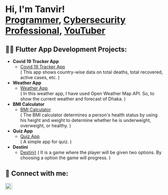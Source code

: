 <h1>Hi, I'm Tanvir! <br/><a href="https://github.com/joshmadakor1">Programmer</a>, <a href="https://www.linkedin.com/in/joshmadakor/">Cybersecurity Professional</a>, <a href="https://www.youtube.com/c/joshmadakor">YouTuber</a></h1>

<h2>👨‍💻 Flutter App Development Projects:</h2>

- <b>Covid 19 Tracker App</b>
  - [Covid 19 Tracker App](https://github.com/TanviRRC/Covid-19-Tracker-App)<br>
  ( This app shows country-wise data on total deaths, total recovered, active cases, etc. )
- <b>Weather App</b>
  - [Weather App](https://github.com/TanviRRC/weather_app)<br>
  ( In this weather app, I have used Open Weather Map API. So, to show the current weather and forecast of Dhaka. )
- <b>BMI Calculator</b><br>
  - [BMI Calculator](https://github.com/TanviRRC/bmi_calculator)<br>
  ( The BMI calculator determines a person's health status by using his height and weight to determine whether he is underweight, overweight, or healthy. )
- <b>Quiz App</b><br>
  - [Quiz App](https://github.com/TanviRRC/quiz)<br>
  ( A simple app for quiz. )
- <b>Destini</b><br>
  - [Destini)](https://github.com/TanviRRC/destini)
  ( It is a game where the player will be given two options. By choosing a option the game will progress. )
<h2> 🤳 Connect with me:</h2>

[<img align="left" alt="JoshMadakor | YouTube" width="22px" src="https://cdn.jsdelivr.net/npm/simple-icons@v3/icons/gmail.svg" />][email]

[email]: tanvirchowdury59@gmail.com


<!--
**joshmadakor1/joshmadakor1** is a ✨ _special_ ✨ repository because its `README.md` (this file) appears on your GitHub profile.

Here are some ideas to get you started:

- 🔭 I’m currently working on ...
- 🌱 I’m currently learning ...
- 👯 I’m looking to collaborate on ...
- 🤔 I’m looking for help with ...
- 💬 Ask me about ...
- 📫 How to reach me: ...
- 😄 Pronouns: ...
- ⚡ Fun fact: ...
-->

